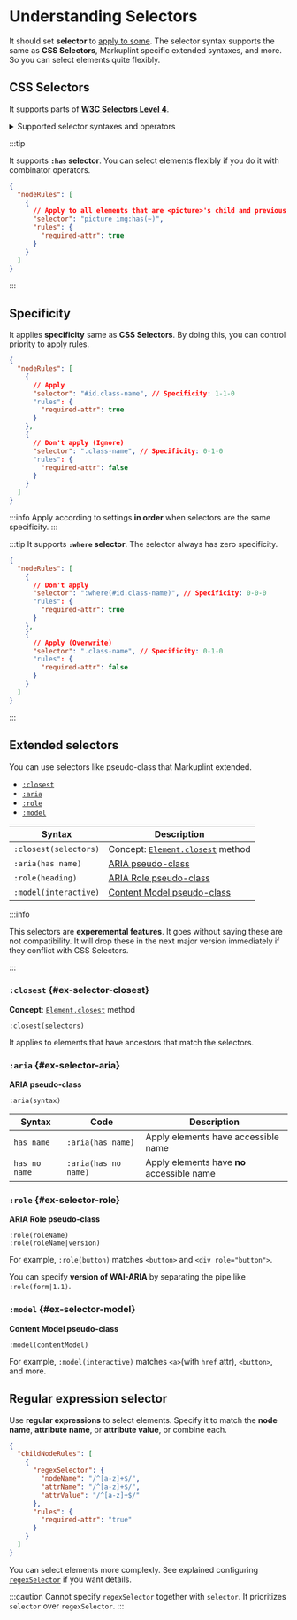 # Understanding Selectors

It should set **selector** to [apply to some](applying-rules#applying-to-some). The selector syntax supports the same as **CSS Selectors**, Markuplint specific extended syntaxes, and more. So you can select elements quite flexibly.

## CSS Selectors

It supports parts of [**W3C Selectors Level 4**](https://www.w3.org/TR/selectors-4/).

<details>
<summary>Supported selector syntaxes and operators</summary>

| Selector Type                                    | Code Example                                                                              | Support |
| ------------------------------------------------ | ----------------------------------------------------------------------------------------- | ------- |
| Universal selector                               | `*`                                                                                       | ✅      |
| Type selector                                    | `div`                                                                                     | ✅      |
| ID selector                                      | `#id`                                                                                     | ✅      |
| Class selector                                   | `.class`                                                                                  | ✅      |
| Attribute selector                               | `[data-attr]`                                                                             | ✅      |
| Attribute selector, Exact match                  | `[data-attr=value]`                                                                       | ✅      |
| Attribute selector, Include whitespace separated | `[data-attr~=value]`                                                                      | ✅      |
| Attribute selector, Subcode match                | <code>[data-attr\|=value]</code>                                                          | ✅      |
| Attribute selector, Partial match                | `[data-attr*=value]`                                                                      | ✅      |
| Attribute selector, Forward match                | `[data-attr^=value]`                                                                      | ✅      |
| Attribute selector, Backward match               | `[data-attr$=value]`                                                                      | ✅      |
| Negation pseudo-class                            | `:not(div)`                                                                               | ✅      |
| Matches-Any pseudo-class                         | `:is(div)`                                                                                | ✅      |
| Specificity-adjustment pseudo-class              | `:where(div)`                                                                             | ✅      |
| Relational pseudo-class                          | `:has(div)` `:has(> div)`                                                                 | ✅      |
| Directionality pseudo-class                      | `:dir(ltr)`                                                                               | ❌      |
| Language pseudo-class                            | `:lang(en)`                                                                               | ❌      |
| Hyperlink pseudo-class                           | `:any-link`                                                                               | ❌      |
| Link History pseudo-class                        | `:link` `:visited`                                                                        | ❌      |
| Local link pseudo-class                          | `:local-link`                                                                             | ❌      |
| Target pseudo-class                              | `:target`                                                                                 | ❌      |
| Target container pseudo-class                    | `:target-within`                                                                          | ❌      |
| Reference element pseudo-class                   | `:scope`                                                                                  | ✅      |
| Current-element pseudo-class                     | `:current` `:current(div)`                                                                | ❌      |
| Past pseudo-class                                | `:past`                                                                                   | ❌      |
| Future pseudo-class                              | `:future`                                                                                 | ❌      |
| Interactive pseudo-class                         | `:active` `:hover` `:focus` `:focus-within` `:focus-visible`                              | ❌      |
| Enable and disable pseudo-class                  | `:enable` `:disable`                                                                      | ❌      |
| Mutability pseudo-class                          | `:read-write` `:read-only`                                                                | ❌      |
| Placeholder-shown pseudo-class                   | `:placeholder-shown`                                                                      | ❌      |
| Default-option pseudo-class                      | `:default`                                                                                | ❌      |
| Selected-option pseudo-class                     | `:checked`                                                                                | ❌      |
| Indeterminate value pseudo-class                 | `:indeterminate`                                                                          | ❌      |
| Validity pseudo-class                            | `:valid` `:invalid`                                                                       | ❌      |
| Range pseudo-class                               | `:in-range` `:out-of-range`                                                               | ❌      |
| Optionality pseudo-class                         | `:required` `:optional`                                                                   | ❌      |
| Empty-Value pseudo-class                         | `:blank`                                                                                  | ❌      |
| User-interaction pseudo-class                    | `:user-invalid`                                                                           | ❌      |
| Root pseudo-class                                | `:root`                                                                                   | ✅      |
| Empty pseudo-class                               | `:empty`                                                                                  | ❌      |
| Nth-child pseudo-class                           | `:nth-child(2)` `:nth-last-child(2)` `:first-child` `:last-child` `:only-child`           | ❌      |
| Nth-child pseudo-class (`of El` Syntax)          | `:nth-child(2 of div)` `:nth-last-child(2 of div)`                                        | ❌      |
| Nth-of-type pseudo-class                         | `:nth-of-type(2)` `:nth-last-of-type(2)` `:first-of-type` `:last-of-type` `:only-of-type` | ❌      |
| Nth-col pseudo-class                             | `:nth-col(2)` `:nth-last-col(2)`                                                          | ❌      |
| Pseudo elements                                  | `::before` `::after`                                                                      | ❌      |
| Descendant combinator                            | `div span`                                                                                | ✅      |
| Child combinator                                 | `div > span`                                                                              | ✅      |
| Next-sibling combinator                          | `div + span`                                                                              | ✅      |
| Subsequent-sibling combinator                    | `div ~ span`                                                                              | ✅      |
| Column combinator                                | <code>div \|\| span</code>                                                                | ❌      |
| Multiple selectors                               | `div, span`                                                                               | ✅      |

</details>

:::tip

It supports **`:has` selector**. You can select elements flexibly if you do it with combinator operators.

```json class=config title=":has selector with Subsequent-sibling combinator"
{
  "nodeRules": [
    {
      // Apply to all elements that are <picture>'s child and previous siblings of <img>
      "selector": "picture img:has(~)",
      "rules": {
        "required-attr": true
      }
    }
  ]
}
```

:::

## Specificity

It applies **specificity** same as **CSS Selectors**. By doing this, you can control priority to apply rules.

```json class=config title="Control priority"
{
  "nodeRules": [
    {
      // Apply
      "selector": "#id.class-name", // Specificity: 1-1-0
      "rules": {
        "required-attr": true
      }
    },
    {
      // Don't apply (Ignore)
      "selector": ".class-name", // Specificity: 0-1-0
      "rules": {
        "required-attr": false
      }
    }
  ]
}
```

:::info
Apply according to settings **in order** when selectors are the same specificity.
:::

:::tip
It supports **`:where` selector**. The selector always has zero specificity.

```json class=config title="Control priority"
{
  "nodeRules": [
    {
      // Don't apply
      "selector": ":where(#id.class-name)", // Specificity: 0-0-0
      "rules": {
        "required-attr": true
      }
    },
    {
      // Apply (Overwrite)
      "selector": ".class-name", // Specificity: 0-1-0
      "rules": {
        "required-attr": false
      }
    }
  ]
}
```

:::

## Extended selectors

You can use selectors like pseudo-class that Markuplint extended.

- [`:closest`](./selectors#ex-selector-closest)
- [`:aria`](./selectors#ex-selector-aria)
- [`:role`](./selectors#ex-selector-role)
- [`:model`](./selectors#ex-selector-model)

| Syntax                | Description                                                                                                                                 |
| --------------------- | ------------------------------------------------------------------------------------------------------------------------------------------- |
| `:closest(selectors)` | Concept: [`Element.closest`](https://dom.spec.whatwg.org/#ref-for-dom-element-closest%E2%91%A0) method                                      |
| `:aria(has name)`     | [ARIA pseudo-class](https://github.com/markuplint/markuplint/tree/main/packages/%40markuplint/selector#aria-pseudo-class)                   |
| `:role(heading)`      | [ARIA Role pseudo-class](https://github.com/markuplint/markuplint/tree/main/packages/%40markuplint/selector#aria-pseudo-class)              |
| `:model(interactive)` | [Content Model pseudo-class](https://github.com/markuplint/markuplint/tree/main/packages/%40markuplint/selector#content-model-pseudo-class) |

:::info

This selectors are **experemental features**. It goes without saying these are not compatibility. It will drop these in the next major version immediately if they conflict with CSS Selectors.

:::

### `:closest` {#ex-selector-closest}

**Concept**: [`Element.closest`](https://dom.spec.whatwg.org/#ref-for-dom-element-closest%E2%91%A0) method

```
:closest(selectors)
```

It applies to elements that have ancestors that match the selectors.

### `:aria` {#ex-selector-aria}

**ARIA pseudo-class**

```
:aria(syntax)
```

| Syntax        | Code                 | Description                                |
| ------------- | -------------------- | ------------------------------------------ |
| `has name`    | `:aria(has name)`    | Apply elements have accessible name        |
| `has no name` | `:aria(has no name)` | Apply elements have **no** accessible name |

### `:role` {#ex-selector-role}

**ARIA Role pseudo-class**

```
:role(roleName)
:role(roleName|version)
```

For example, `:role(button)` matches `<button>` and `<div role="button">`.

You can specify **version of WAI-ARIA** by separating the pipe like `:role(form|1.1)`.

### `:model` {#ex-selector-model}

**Content Model pseudo-class**

```
:model(contentModel)
```

For example, `:model(interactive)` matches `<a>`(with `href` attr), `<button>`, and more.

## Regular expression selector

Use **regular expressions** to select elements.
Specify it to match the **node name**, **attribute name**, or **attribute value**, or combine each.

```json class=config
{
  "childNodeRules": [
    {
      "regexSelector": {
        "nodeName": "/^[a-z]+$/",
        "attrName": "/^[a-z]+$/",
        "attrValue": "/^[a-z]+$/"
      },
      "rules": {
        "required-attr": "true"
      }
    }
  ]
}
```

You can select elements more complexly. See explained configuring [`regexSelector`](/docs/configuration/properties#regexselector) if you want details.

:::caution
Cannot specify `regexSelector` together with `selector`. It prioritizes `selector` over `regexSelector`.
:::
